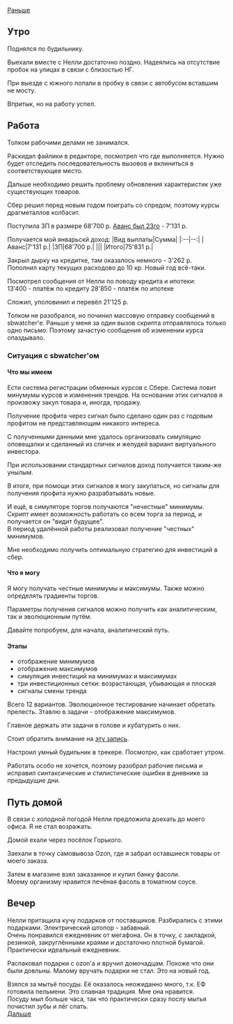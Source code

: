 [Раньше](2020.12.28.md)  
## Утро
Поднялся по будильнику.

Выехали вместе с Нелли достаточно поздно. Надеялись на отсутствие пробок на улицах в связи с близостью НГ.

При выезде с южного попали в пробку в связи с автобусом вставшим не мосту.

Впритык, но на работу успел.
## Работа
Толком рабочими делами не занимался. 

Раскидал файлики в редакторе, посмотрел что где выполняется. Нужно будет отследить последовательность вызовов и вклиниться в соответствующее место.

Дальше необходимо решить проблему обновления характеристик уже существующих товаров.

Сбер решил перед новым годом поиграть со спредом, поэтому курсы драгметаллов колбасит.

Поступила ЗП в размере 68'700 р.
[Аванс был 23го](2020.12.23.md) - 7'131 р.

Получается мой январьскй доход:
|Вид выплаты|Сумма|
|:--|--:|
|Аванс|7'131 р.|
|ЗП|68'700 р.|
|||
|Итого|75'831 р.|

Закрыл дырку на кредитке, там оказалось немного - 3'262 р.  
Пополнил карту текущих расходово до 10 кр. Новый год всё-таки.

Посмотрел сообщения от Нелли по поводу кредита и ипотеки:  
13'400 - платёж по кредиту
28'850 - платёж по ипотеке

Сложил, уполовинил и перевёл 21'125 р.

Толком не разобрался, но починил массовую отправку сообщений в sbwatcher'е. Раньше у меня за один вызов скрипта отправлялось только одно письмо. Поэтому зачастую сообщения об изменении курса опаздывало.
### Ситуация с sbwatcher'ом
#### Что мы имеем  
Ести система регистрации обменных курсов с Сбере. Система ловит минумумы курсов и изменения трендов. На основании этих сигналов я произвожу закуп товара и, иногда, продажу.

Получение профита через сигнал было сделано один раз с годовым профитом не представляющим никакого интереса.

С полученными данными мне удалось организовать симуляцию оповещалки и сделанный из спичек и желудей вариант виртуального инвестора.

При использовании стандартных сигналов доход получается таким-же унылым.

В итоге, при помощи этих сигналов я могу закупаться, но сигналы для получения профита нужно разрабатывать новые.

И ещё, в симуляторе торгов получаются "нечестные" минимумы. Скрипт имеет возможность работать со всем торга за период, и получается он "видит будущее".  
В период удалённой работы реализовал получение "честных" минимумов.

Мне необходимо получить оптимальную стратегию для инвестиций в сбер. 
#### Что я могу
Я могу получать честные минимумы и максимумы. Также можно определять градиенты торгов.

Параметры получения сигналов можно получить как аналитическим, так и эволюционным путём.

Давайте попробуем, для начала, аналитический путь.
#### Этапы
 - отображение минимумов
 - отображение максимумов
 - симуляция инвестиций на минимумах и максимумах
 - три инвестиционных сетки: возрастающая, убывающая и плоская
 - сигналы смены тренда

Всего 12 вариантов. Эволюционное тестирование начинает обретать прелесть.
Зтавлю в задачи - отображение максимумов.

Главное держать эти задачи в голове и кубатурить о них.

Стоит обратить внимание на [эту запись](2020.11.25.md).

Настроил умный будильник в трекере. Посмотрю, как сработает утром.

Работать особо не хочется, поэтому разобрал рабочие письма и исправил синтаксические и стилистические ошибки в дневнике за предыдущие дни.
## Путь домой
В связи с холодной погодой Нелли предложила доехать до моего офиса. Я не стал возражать.

Домой ехали через посёлок Горького.

Заехали в точку самовывоза Ozon, где я забрал оставшиеся товары от моего заказа.

Затем в магазине взял заказанное и купил банку фасоли.  
Моему организму нравится печёная фасоль в томатном соусе.
## Вечер
Нелли притащила кучу подарков от поставщиков.
Разбирались с этими подарками. Электрический штопор - забавный.  
Очень понравился ежедневник от мегафона. Он в точку, с закладкой, резинкой, закруглёнными краями и достаточно плотной бумагой. Практически идеальный ежедневник.

Распаковал подарки с ozon'а и вручил домочадцам. Похоже что они были довльны. Малому вручать подарки не стал. Это на новый год.

Взялся за мытьё посуды. Её оказалось неожиданно много, т.к. ЕФ готовила пельмени. Это славная традиция. Мне она нравится.  
Посуду мыл больше часа, так что практически сразу послу мытья почистил зубы и лёг спать.  
[Дальше](2020.12.30.md)

